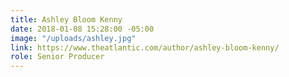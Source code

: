 ```yaml
---
title: Ashley Bloom Kenny
date: 2018-01-08 15:28:00 -05:00
image: "/uploads/ashley.jpg"
link: https://www.theatlantic.com/author/ashley-bloom-kenny/
role: Senior Producer
---
```


